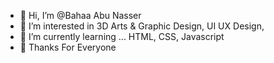 - 👋 Hi, I’m @Bahaa Abu Nasser
- 👀 I’m interested in 3D Arts & Graphic Design, UI UX Design, 
- 🌱 I’m currently learning ... HTML, CSS, Javascript
- 💞️ Thanks For Everyone 
